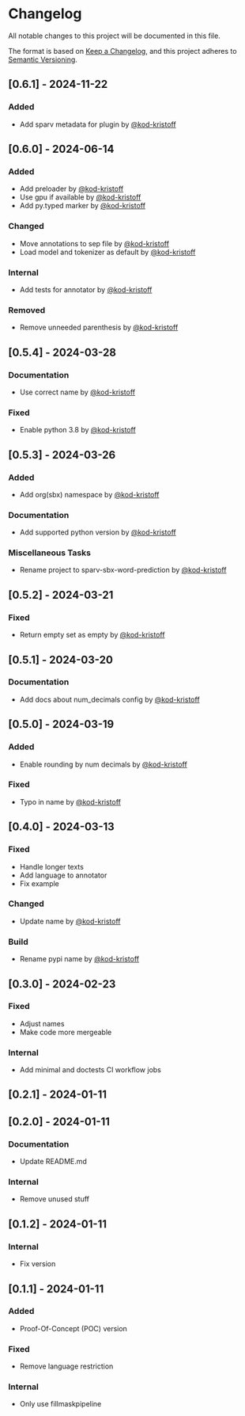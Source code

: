 # Changelog

All notable changes to this project will be documented in this file.

The format is based on [Keep a Changelog](https://keepachangelog.com/en/1.1.0/),
and this project adheres to [Semantic Versioning](https://semver.org/spec/v2.0.0.html).

## [0.6.1] - 2024-11-22

### Added

- Add sparv metadata for plugin by [@kod-kristoff](https://github.com/kod-kristoff)

## [0.6.0] - 2024-06-14

### Added

- Add preloader by [@kod-kristoff](https://github.com/kod-kristoff)
- Use gpu if available by [@kod-kristoff](https://github.com/kod-kristoff)
- Add py.typed marker by [@kod-kristoff](https://github.com/kod-kristoff)

### Changed

- Move annotations to sep file by [@kod-kristoff](https://github.com/kod-kristoff)
- Load model and tokenizer as default by [@kod-kristoff](https://github.com/kod-kristoff)

### Internal

- Add tests for annotator by [@kod-kristoff](https://github.com/kod-kristoff)

### Removed

- Remove unneeded parenthesis by [@kod-kristoff](https://github.com/kod-kristoff)

## [0.5.4] - 2024-03-28

### Documentation

- Use correct name by [@kod-kristoff](https://github.com/kod-kristoff)

### Fixed

- Enable python 3.8 by [@kod-kristoff](https://github.com/kod-kristoff)

## [0.5.3] - 2024-03-26

### Added

- Add org(sbx) namespace by [@kod-kristoff](https://github.com/kod-kristoff)

### Documentation

- Add supported python version by [@kod-kristoff](https://github.com/kod-kristoff)

### Miscellaneous Tasks

- Rename project to sparv-sbx-word-prediction by [@kod-kristoff](https://github.com/kod-kristoff)

## [0.5.2] - 2024-03-21

### Fixed

- Return empty set as empty by [@kod-kristoff](https://github.com/kod-kristoff)

## [0.5.1] - 2024-03-20

### Documentation

- Add docs about num_decimals config by [@kod-kristoff](https://github.com/kod-kristoff)

## [0.5.0] - 2024-03-19

### Added

- Enable rounding by num decimals by [@kod-kristoff](https://github.com/kod-kristoff)

### Fixed

- Typo in name by [@kod-kristoff](https://github.com/kod-kristoff)

## [0.4.0] - 2024-03-13

### Fixed

- Handle longer texts
- Add language to annotator
- Fix example

### Changed

- Update name by [@kod-kristoff](https://github.com/kod-kristoff)

### Build

- Rename pypi name by [@kod-kristoff](https://github.com/kod-kristoff)

## [0.3.0] - 2024-02-23

### Fixed

- Adjust names
- Make code more mergeable

### Internal

- Add minimal and doctests CI workflow jobs

## [0.2.1] - 2024-01-11

## [0.2.0] - 2024-01-11

### Documentation

- Update README.md

### Internal

- Remove unused stuff

## [0.1.2] - 2024-01-11

### Internal

- Fix version

## [0.1.1] - 2024-01-11

### Added

- Proof-Of-Concept (POC) version

### Fixed

- Remove language restriction

### Internal

- Only use fillmaskpipeline

<!-- generated by git-cliff -->
